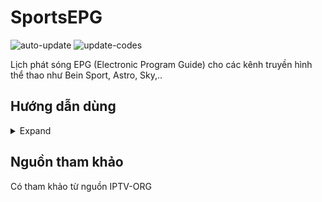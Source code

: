 # SportsEPG


![auto-update](https://github.com/iptv-org/epg/actions/workflows/auto-update.yml/badge.svg)
![update-codes](https://github.com/iptv-org/epg/actions/workflows/update-codes.yml/badge.svg)

Lịch phát sóng EPG (Electronic Program Guide) cho các kênh truyền hình thể thao như  Bein Sport, Astro, Sky,..

## Hướng dẫn dùng
<details>
<summary>Expand</summary>
<br>

<table>
  <thead>
    <tr><th align="left">Country</th><th align="left">EPG</th></tr>
  </thead>
  <tbody>
    <tr><td align="left" nowrap>VN Vietnam</td><td align="left" nowrap><code>https://iptv-org.github.io/epg/guides/elcinema.com.guide.xml</code></td></tr>
  </tbody>
</table>

</details>


## Nguồn tham khảo

Có tham khảo từ nguồn IPTV-ORG

